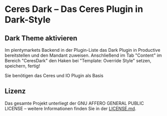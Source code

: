 # Ceres Dark – Das Ceres Plugin in Dark-Style

<div class="container-toc"></div>

## Dark Theme aktivieren

Im plentymarkets Backend in der Plugin-Liste das Dark Plugin in Productive bereitstellen und den Mandant zuweisen.
Anschließend im Tab "Content" im Bereich "CeresDark" den Haken bei "Template: Override Style" setzen, speichern, fertig!

<div class="alert alert-info" role="alert">
    Sie benötigen das Ceres und IO Plugin als Basis
</div>

## Lizenz

Das gesamte Projekt unterliegt der GNU AFFERO GENERAL PUBLIC LICENSE – weitere Informationen finden Sie in der [LICENSE.md](https://github.com/plentymarkets/plugin-ceres/blob/stable/LICENSE.md).
